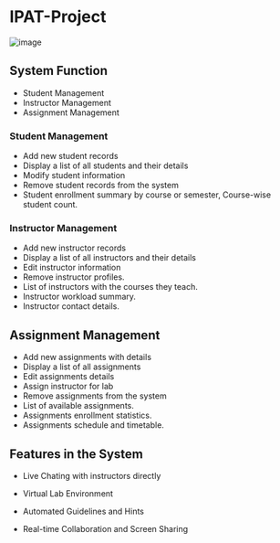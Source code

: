 # IPAT-Project

![image](https://github.com/ImeshR/IPAT-Project/assets/111144332/62b45af6-8114-45c9-8b62-8e78efc8ae84)

## System Function
* Student Management
* Instructor Management
* Assignment Management

### Student   Management
* Add new student records
* Display a list of all students and their details
* Modify student information 
* Remove student records from the system
* Student enrollment summary by course or semester, Course-wise student count.

### Instructor Management
* Add new instructor records
* Display a list of all instructors and their details
* Edit instructor information
* Remove instructor profiles.
* List of instructors with the courses they teach.
* Instructor workload summary.
* Instructor contact details.

## Assignment Management
* Add new assignments with details
* Display a list of all assignments
* Edit assignments details
* Assign instructor for lab
* Remove assignments from the system
* List of available assignments.
* Assignments enrollment statistics.
* Assignments schedule and timetable.

## Features in the System
* Live Chating with instructors directly

* Virtual Lab Environment

* Automated Guidelines and Hints

* Real-time Collaboration and Screen Sharing












